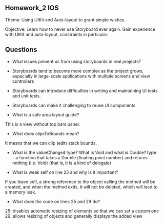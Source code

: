 ## Homework_2 IOS


Theme: Using UIKit and Auto-layout to grant simple wishes.


Objective: Learn how to never use Storyboard ever again. Gain experience with UIKit and auto-layout, constraints in particular.


## Questions


* What issues prevent us from using storyboards in real projects?

- Storyboards tend to become more complex as the project grows, especially in large-scale applications with multiple screens and view controllers

- Storyboards can introduce difficulties in writing and maintaining UI tests and unit tests.

- Storyboards can make it challenging to reuse UI components 


* What is a safe area layout guide?

 This is a view without top bars panel.


* What does clipsToBounds mean?
  
It means that we can clip (edit) stack bounds.

* What is the valueChanged type? What is Void and what is Double? 
type - a function that takes a Double (floating point number) and returns nothing (i.e. Void) (that is, it is a kind of delegate)


* What is weak self on line 23 and why is it important?
  
If you leave self, a strong reference to the object calling the method will be created, and when the method exits, it will not be deleted, which will lead to a memory leak. 


* What does the code on lines 25 and 29 do?

25: disables automatic resizing of elements so that we can set a custom one 29: allows resizing of objects and generally displays the added view
